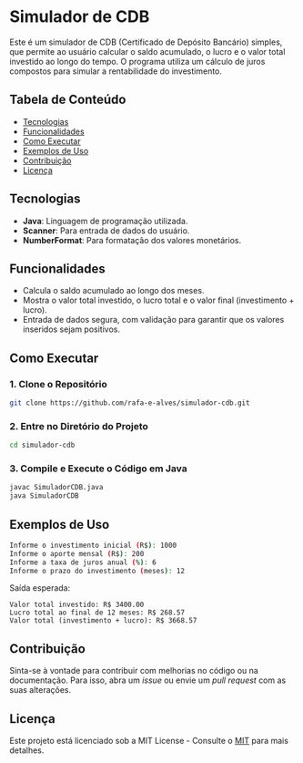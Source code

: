 # Simulador de CDB

Este é um simulador de CDB (Certificado de Depósito Bancário) simples, que permite ao usuário calcular o saldo acumulado, o lucro e o valor total investido ao longo do tempo. O programa utiliza um cálculo de juros compostos para simular a rentabilidade do investimento.

## Tabela de Conteúdo
- [Tecnologias](#tecnologias)
- [Funcionalidades](#funcionalidades)
- [Como Executar](#como-executar)
- [Exemplos de Uso](#exemplos-de-uso)
- [Contribuição](#contribuição)
- [Licença](#licença)

## Tecnologias

- **Java**: Linguagem de programação utilizada.
- **Scanner**: Para entrada de dados do usuário.
- **NumberFormat**: Para formatação dos valores monetários.

## Funcionalidades

- Calcula o saldo acumulado ao longo dos meses.
- Mostra o valor total investido, o lucro total e o valor final (investimento + lucro).
- Entrada de dados segura, com validação para garantir que os valores inseridos sejam positivos.

## Como Executar

### 1. Clone o Repositório

```sh
git clone https://github.com/rafa-e-alves/simulador-cdb.git
```

### 2. Entre no Diretório do Projeto

```sh
cd simulador-cdb
```

### 3. Compile e Execute o Código em Java

```sh
javac SimuladorCDB.java
java SimuladorCDB
```

## Exemplos de Uso

```sh
Informe o investimento inicial (R$): 1000
Informe o aporte mensal (R$): 200
Informe a taxa de juros anual (%): 6
Informe o prazo do investimento (meses): 12
```

Saída esperada:

```
Valor total investido: R$ 3400.00
Lucro total ao final de 12 meses: R$ 268.57
Valor total (investimento + lucro): R$ 3668.57
```

## Contribuição

Sinta-se à vontade para contribuir com melhorias no código ou na documentação. Para isso, abra um *issue* ou envie um *pull request* com as suas alterações.

## Licença

Este projeto está licenciado sob a MIT License - Consulte o [MIT](https://opensource.org/license/MIT) para mais detalhes.
